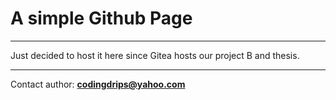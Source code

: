# A simple Github Page 

****

Just decided to host it here since Gitea hosts our project B and thesis.
***
Contact author: **codingdrips@yahoo.com**
